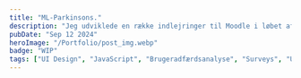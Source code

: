 ```yaml
---
title: "ML-Parkinsons."
description: "Jeg udviklede en række indlejringer til Moodle i løbet af min tid på Aalborg Universitet. Indlejringerne er designet til at skabe en Moodle-oplevelse med mindre sideindlæsning ved at anvende en single page application-tilgang, samtidig med at undervisere kan integrere forskellige digitale læreværktøjer i deres kurser."
pubDate: "Sep 12 2024"
heroImage: "/Portfolio/post_img.webp"
badge: "WIP"
tags: ["UI Design", "JavaScript", "Brugeradfærdsanalyse", "Surveys", "Usability Studies"]
---
```

